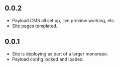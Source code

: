 ## 0.0.2

- Payload CMS all set up, live preview working, etc.
- Site pages templated.

## 0.0.1

- Site is deploying as part of a larger monorepo.
- Payload config locked and loaded.
